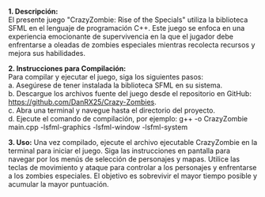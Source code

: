 **1. Descripción:**  
  El presente juego "CrazyZombie: Rise of the Specials" utiliza la biblioteca SFML en el lenguaje de programación C++. Este juego se enfoca en una experiencia emocionante de supervivencia en la que el jugador debe enfrentarse a oleadas de zombies especiales mientras recolecta recursos y mejora sus habilidades.

**2. Instrucciones para Compilación:**  
  Para compilar y ejecutar el juego, siga los siguientes pasos:  
  a. Asegúrese de tener instalada la biblioteca SFML en su sistema.  
  b. Descargue los archivos fuente del juego desde el repositorio en GitHub: https://github.com/DanRX25/Crazy-Zombies.  
  c. Abra una terminal y navegue hasta el directorio del proyecto.  
  d. Ejecute el comando de compilación, por ejemplo: g++ -o CrazyZombie main.cpp -lsfml-graphics -lsfml-window -lsfml-system  

**3. Uso:** 
  Una vez compilado, ejecute el archivo ejecutable CrazyZombie en la terminal para iniciar el juego. Siga las instrucciones en pantalla para navegar por los menús de selección de personajes y mapas. Utilice las teclas de movimiento y ataque para controlar a los personajes y enfrentarse a los zombies especiales. El objetivo es sobrevivir el mayor tiempo posible y acumular la mayor puntuación.
